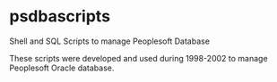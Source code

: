 # psdbascripts
Shell and SQL Scripts to manage Peoplesoft Database

These scripts were developed and used during 1998-2002 to manage Peoplesoft Oracle database.
